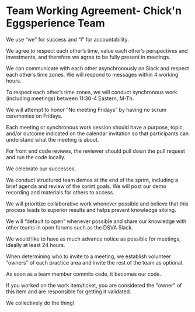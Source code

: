 <h1>Team Working Agreement- Chick'n Eggsperience Team</h1>

We use “we” for success and “I” for accountability.

We agree to respect each other’s time, value each other’s perspectives and investments, and therefore we agree to be fully present in meetings.

We can communicate with each other asynchronously on Slack and respect each other’s time zones. We will respond to messages within 4 working hours.

To respect each other’s time zones, we will conduct synchronous work (including meetings) between 11:30-4 Eastern, M-Th.

We will attempt to honor “No meeting Fridays” by having no scrum ceremonies on Fridays.

Each meeting or synchronous work session should have a purpose, topic, and/or outcome indicated on the calendar invitation so that participants can understand what the meeting is about.

For front end code reviews, the reviewer should pull down the pull request and run the code locally.

We celebrate our successes.

We conduct structured team demos at the end of the sprint, including a brief agenda and review of the sprint goals. We will post our demo recording and materials for others to access.

We will prioritize collaborative work whenever possible and believe that this process leads to superior results and helps prevent knowledge siloing.

We will “default to open” whenever possible and share our knowledge with other teams in open forums such as the DSVA Slack.

We would like to have as much advance notice as possible for meetings, ideally at least 24 hours.

When determining who to invite to a meeting, we establish volunteer “owners” of each practice area and invite the rest of the team as optional.

As soon as a team member commits code, it becomes our code.

If you worked on the work item/ticket, you are considered the "owner" of this item and are responsible for getting it validated.

We collectively do the thing!
